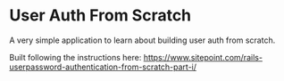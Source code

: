 # User Auth From Scratch

A very simple application to learn about building user auth from scratch.

Built following the instructions here: https://www.sitepoint.com/rails-userpassword-authentication-from-scratch-part-i/
